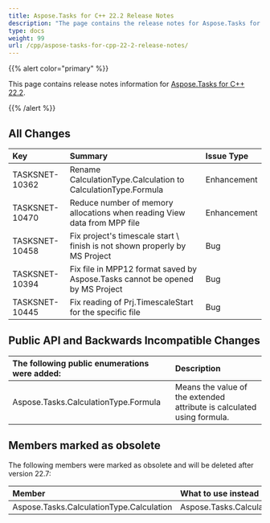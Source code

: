 ```yaml
---
title: Aspose.Tasks for C++ 22.2 Release Notes
description: "The page contains the release notes for Aspose.Tasks for C++ 22.2."
type: docs
weight: 99
url: /cpp/aspose-tasks-for-cpp-22-2-release-notes/
---
```


{{% alert color="primary" %}} 

This page contains release notes information for [Aspose.Tasks for C++ 22.2](https://downloads.aspose.com/tasks/cpp/new-releases/aspose.tasks-for-c---22.2/).

{{% /alert %}}
## **All Changes**
|**Key**|**Summary**|**Issue Type**|
| :- | :- | :- |
| TASKSNET-10362 | Rename CalculationType.Calculation to CalculationType.Formula | Enhancement |
| TASKSNET-10470 | Reduce number of memory allocations when reading View data from MPP file | Enhancement |
| TASKSNET-10458 | Fix project's timescale start \ finish is not shown properly by MS Project | Bug |
| TASKSNET-10394 | Fix file in MPP12 format saved by Aspose.Tasks cannot be opened by MS Project | Bug |
| TASKSNET-10445 | Fix reading of Prj.TimescaleStart for the specific file | Bug |

## **Public API and Backwards Incompatible Changes**
|**The following public enumerations were added:**|**Description**|
| :- | :- |
| Aspose.Tasks.CalculationType.Formula | Means the value of the extended attribute is calculated using formula. |

## **Members marked as obsolete**

The following members were marked as obsolete and will be deleted after version 22.7:

|**Member**|**What to use instead (if applicable)**|
| :- | :- |
| Aspose.Tasks.CalculationType.Calculation | Aspose.Tasks.CalculationType.Formula |